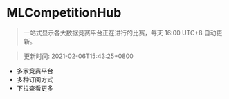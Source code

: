 # MLCompetitionHub

> 一站式显示各大数据竞赛平台正在进行的比赛，每天 16:00 UTC+8 自动更新。
  
> 更新时间: 2021-02-06T15:43:25+0800 

* 多家竞赛平台
* 多种订阅方式
* 下拉查看更多